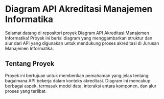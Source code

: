 # Diagram API Akreditasi Manajemen Informatika

Selamat datang di repositori proyek Diagram API Akreditasi Manajemen Informatika! Proyek ini berisi diagram yang menggambarkan struktur dan alur dari API yang digunakan untuk mendukung proses akreditasi di Jurusan Manajemen Informatika.

## Tentang Proyek

Proyek ini bertujuan untuk memberikan pemahaman yang jelas tentang bagaimana API bekerja dalam konteks akreditasi. Diagram ini mencakup berbagai aspek, termasuk model data, interaksi antara komponen, dan alur proses yang terlibat.
